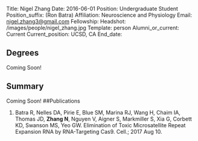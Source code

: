 Title: Nigel Zhang 
Date: 2016-06-01
Position: Undergraduate Student
Position_suffix: (Ron Batra)
Affiliation: Neuroscience and Physiology
Email: nigel.zhang3@gmail.com
Fellowship:
Headshot: /images/people/nigel_zhang.jpg
Template: person
Alumni_or_current: Current
Current_position: UCSD, CA
End_date: 
<!-- Status: draft -->

## Degrees
Coming Soon!
## Summary
Coming Soon!
##Publications
1.	Batra R, Nelles DA, Pirie E, Blue SM, Marina RJ, Wang H, Chaim IA, Thomas JD, **Zhang N**, Nguyen V, Aigner S, Markmiller S, Xia G, Corbett KD, Swanson MS, Yeo GW. Elimination of Toxic Microsatellite Repeat Expansion RNA by RNA-Targeting Cas9. Cell.; 2017 Aug 10. 